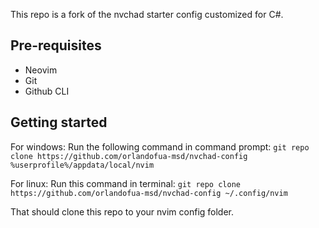 This repo is a fork of the nvchad starter config customized for C#.

## Pre-requisites
- Neovim
- Git
- Github CLI

## Getting started
For windows: Run the following command in command prompt:
```git repo clone https://github.com/orlandofua-msd/nvchad-config %userprofile%/appdata/local/nvim```

For linux: Run this command in terminal:
```git repo clone https://github.com/orlandofua-msd/nvchad-config ~/.config/nvim```

That should clone this repo to your nvim config folder.

